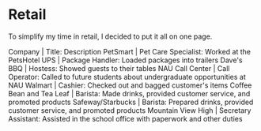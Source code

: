 # Retail

To simplify my time in retail, I decided to put it all on one page.

Company | Title: Description
PetSmart | Pet Care Specialist: Worked at the PetsHotel
UPS | Package Handler: Loaded packages into trailers
Dave's BBQ | Hostess: Showed guests to their tables
NAU Call Center | Call Operator: Called to future students about undergraduate opportunities at NAU
Walmart | Cashier: Checked out and bagged customer's items
Coffee Bean and Tea Leaf | Barista: Made drinks, provided customer service, and promoted products
Safeway/Starbucks | Barista: Prepared drinks, provided customer service, and promoted products
Mountain View High | Secretary Assistant: Assisted in the school office with paperwork and other duties
